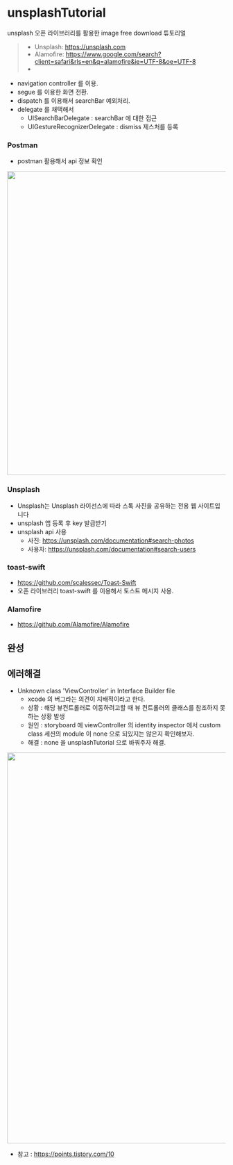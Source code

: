 # unsplashTutorial
unsplash 오픈 라이브러리를 활용한 image free download 튜토리얼
  > - Unsplash: https://unsplash.com
  > - Alamofire: https://www.google.com/search?client=safari&rls=en&q=alamofire&ie=UTF-8&oe=UTF-8
  > - 

- navigation controller 를 이용.
- segue 를 이용한 화면 전환.
- dispatch  를 이용해서 searchBar 예외처리.
- delegate 를 채택해서 
  - UISearchBarDelegate : searchBar 에 대한 접근
  - UIGestureRecognizerDelegate : dismiss 제스처를 등록

### Postman
- postman 활용해서 api 정보 확인
<img src = "https://user-images.githubusercontent.com/69136340/105805139-bfcd0a00-5fe4-11eb-8b1a-5f7290fd273d.png" width="700">

### Unsplash
- Unsplash는 Unsplash 라이선스에 따라 스톡 사진을 공유하는 전용 웹 사이트입니다
- unsplash 앱 등록 후 key 발급받기
- unsplash api 사용
  - 사진: https://unsplash.com/documentation#search-photos
  - 사용자: https://unsplash.com/documentation#search-users

### toast-swift
- https://github.com/scalessec/Toast-Swift
- 오픈 라이브러리 toast-swift 를 이용해서 토스트 메시지 사용.

### Alamofire
- https://github.com/Alamofire/Alamofire

## 완성

## 에러해결
- Unknown class 'ViewController' in Interface Builder file
  - xcode 의 버그라는 의견이 지배적이라고 한다.
  - 상황 : 해당 뷰컨트롤러로 이동하려고할 때 뷰 컨트롤러의 클래스를 참조하지 못하는 상황 발생
  - 원인 : storyboard 에 viewController 의 identity inspector 에서 custom class 세션의 module 이 none 으로 되있지는 않은지 확인해보자.
  - 해결 : none 을 unsplashTutorial 으로 바꿔주자 해결.
<img src = "https://user-images.githubusercontent.com/69136340/105674247-8c2da980-5f2a-11eb-9541-71683fc670eb.png" width="900">

- 참고 : https://points.tistory.com/10
